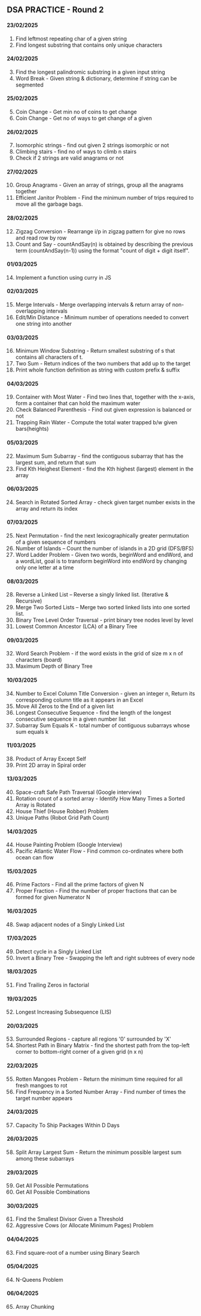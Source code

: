 ## DSA PRACTICE - Round 2

#### 23/02/2025
1. Find leftmost repeating char of a given string
2. Find longest substring that contains only unique characters

#### 24/02/2025

3. Find the longest palindromic substring in a given input string
4. Word Break - Given string & dictionary, determine if string can be segmented

#### 25/02/2025

5. Coin Change - Get min no of coins to get change
6. Coin Change - Get no of ways to get change of a given 

#### 26/02/2025

7. Isomorphic strings - find out given 2 strings isomorphic or not
8. Climbing stairs - find no of ways to climb n stairs
9. Check if 2 strings are valid anagrams or not

#### 27/02/2025

10. Group Anagrams - Given an array of strings, group all the anagrams together
11. Efficient Janitor Problem - Find the minimum number of trips required to move all the garbage bags.

#### 28/02/2025

12. Zigzag Conversion - Rearrange i/p in zigzag pattern for give no rows and read row by row
13. Count and Say - countAndSay(n) is obtained by describing the previous term (countAndSay(n-1)) using the format "count of digit + digit itself".

#### 01/03/2025

14. Implement a function using curry in JS

#### 02/03/2025

15. Merge Intervals - Merge overlapping intervals & return array of non-overlapping intervals
16. Edit/Min Distance - Minimum number of operations needed to convert one string into another

#### 03/03/2025

16. Minimum Window Substring - Return smallest substring of s that contains all characters of t.
17. Two Sum - Return indices of the two numbers that add up to the target
18. Print whole function definition as string with custom prefix & suffix

#### 04/03/2025

19. Container with Most Water - Find two lines that, together with the x-axis, form a container that can hold the maximum water
20. Check Balanced Parenthesis - Find out given expression is balanced or not
21. Trapping Rain Water - Compute the total water trapped b/w given bars(heights)

#### 05/03/2025

22. Maximum Sum Subarray - find the contiguous subarray that has the largest sum, and return that sum
23. Find Kth Heighest Element - find the Kth highest (largest) element in the array

#### 06/03/2025

24. Search in Rotated Sorted Array - check given target number exists in the array and return its index

#### 07/03/2025

25. Next Permutation - find the next lexicographically greater permutation of a given sequence of numbers
26. Number of Islands – Count the number of islands in a 2D grid (DFS/BFS)
27. Word Ladder Problem - Given two words, beginWord and endWord, and a wordList,
goal is to transform beginWord into endWord by changing only one letter at a time

#### 08/03/2025

28. Reverse a Linked List – Reverse a singly linked list. (Iterative & Recursive)
29. Merge Two Sorted Lists – Merge two sorted linked lists into one sorted list.
30. Binary Tree Level Order Traversal - print binary tree nodes level by level
31. Lowest Common Ancestor (LCA) of a Binary Tree

#### 09/03/2025

32. Word Search Problem - if the word exists in the grid of size m x n of characters (board)
33. Maximum Depth of Binary Tree

#### 10/03/2025

34. Number to Excel Column Title Conversion - given an integer n, Return its corresponding column title as it appears in an Excel
35. Move All Zeros to the End of a given list
36. Longest Consecutive Sequence - find the length of the longest consecutive sequence in a given number list
37. Subarray Sum Equals K - total number of contiguous subarrays whose sum equals k

#### 11/03/2025

38. Product of Array Except Self
39. Print 2D array in Spiral order

#### 13/03/2025

40. Space-craft Safe Path Traversal (Google interview)
41. Rotation count of a sorted array - Identify How Many Times a Sorted Array is Rotated
42. House Thief (House Robber) Problem
43. Unique Paths (Robot Grid Path Count)

#### 14/03/2025

44. House Painting Problem (Google Interview)
45. Pacific Atlantic Water Flow - Find common co-ordinates where both ocean can flow

#### 15/03/2025

46. Prime Factors - Find all the prime factors of given N
47. Proper Fraction - Find the number of proper fractions that can be formed for given Numerator N

#### 16/03/2025

48. Swap adjacent nodes of a Singly Linked List

#### 17/03/2025

49. Detect cycle in a Singly Linked List
50. Invert a Binary Tree - Swapping the left and right subtrees of every node

#### 18/03/2025

51. Find Trailing Zeros in factorial

#### 19/03/2025

52. Longest Increasing Subsequence (LIS)

#### 20/03/2025

53. Surrounded Regions - capture all regions '0' surrounded by 'X'
54. Shortest Path in Binary Matrix - find the shortest path from the top-left corner to bottom-right corner of a given grid (n x n)

#### 22/03/2025

55. Rotten Mangoes Problem -  Return the minimum time required for all fresh mangoes to rot
56. Find Frequency in a Sorted Number Array - Find number of times the target number appears

#### 24/03/2025
57. Capacity To Ship Packages Within D Days

#### 26/03/2025
58. Split Array Largest Sum - Return the minimum possible largest sum among these subarrays

#### 29/03/2025
59. Get All Possible Permutations
60. Get All Possible Combinations
 
#### 30/03/2025
61. Find the Smallest Divisor Given a Threshold
62. Aggressive Cows (or Allocate Minimum Pages) Problem

#### 04/04/2025
63. Find square-root of a number using Binary Search

#### 05/04/2025
64. N-Queens Problem

#### 06/04/2025
65. Array Chunking
